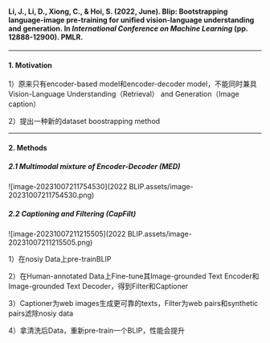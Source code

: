 #### Li, J., Li, D., Xiong, C., & Hoi, S. (2022, June). Blip: Bootstrapping language-image pre-training for unified vision-language understanding and generation. In *International Conference on Machine Learning* (pp. 12888-12900). PMLR.

---

#### 1. Motivation

1）原来只有encoder-based model和encoder-decoder model，不能同时兼具Vision-Language Understanding（Retrieval） and Generation（Image caption）

2）提出一种新的dataset boostrapping method

---

#### 2. Methods

##### 2.1 Multimodal mixture of Encoder-Decoder (MED)

![image-20231007211754530](2022 BLIP.assets/image-20231007211754530.png)



##### 2.2 Captioning and Filtering (CapFilt)

![image-20231007211215505](2022 BLIP.assets/image-20231007211215505.png)

1）在nosiy Data上pre-trainBLIP

2）在Human-annotated Data上Fine-tune其Image-grounded Text Encoder和Image-grounded Text Decoder，得到Filter和Captioner

3）Captioner为web images生成更可靠的texts，Filter为web pairs和synthetic pairs滤除nosiy data

4）拿清洗后Data，重新pre-train一个BLIP，性能会提升
